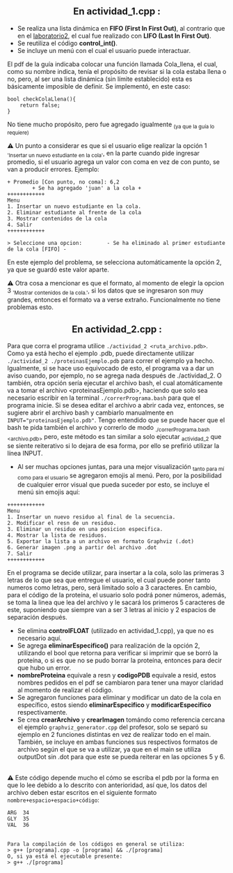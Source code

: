 <div align="center">
<h2>En actividad_1.cpp :</h2>
</div>

- Se realiza una lista dinámica en <strong>FIFO (First In First Out)</strong>, al contrario que en el [laboratorio2](https://github.com/Ciel-gtz/3430A224_2023430017/blob/laboratorio2/actividad_2.cpp), el cual fue realizado con <strong>LIFO (Last In First Out)</strong>.
- Se reutiliza el código <strong>control_int()</strong>.
- Se incluye un menú con el cual el usuario puede interactuar.

El pdf de la guía indicaba colocar una función llamada Cola_llena, el cual, como su nombre indica, tenía el propósito de revisar si la cola estaba llena o no, pero, al ser una lista dinámica (sin límite establecido) esta es básicamente imposible de definir. Se implementó, en este caso:
```
bool checkColaLlena(){
    return false;
}
```
No tiene mucho propósito, pero fue agregado igualmente <sub>(ya que la guía lo requiere)</sub>

⚠️ Un punto a considerar es que si el usuario elige realizar la opción 1 <sub>'Insertar un nuevo estudiante en la cola'</sub>, en la parte cuando pide ingresar promedio, si el usuario agrega un valor con coma en vez de con punto, se van a producir errores. Ejemplo: 
```
+ Promedio [Con punto, no coma]: 6,2
        + Se ha agregado 'juan' a la cola +
++++++++++++
Menu
1. Insertar un nuevo estudiante en la cola.
2. Eliminar estudiante al frente de la cola
3. Mostrar contenidos de la cola
4. Salir
++++++++++++

> Seleccione una opcion:        - Se ha eliminado al primer estudiante de la cola [FIFO] -
```
En este ejemplo del problema, se selecciona automáticamente la opción 2, ya que se guardó este valor aparte.

⚠️ Otra cosa a mencionar es que el formato, al momento de elegir la opcion 3 <sub>'Mostrar contenidos de la cola.'</sub>, si los datos que se ingresaron son muy grandes, entonces el formato va a verse extraño. Funcionalmente no tiene problemas esto.

<div align="center">
<h2>En actividad_2.cpp :</h2>
</div>

Para que corra el programa utilice `./actividad_2 <ruta_archivo.pdb>`. Como ya está hecho el ejemplo .pdb, puede directamente utilizar `./actividad_2 ./proteinasEjemplo.pdb` para correr el ejemplo ya hecho. Igualmente, si se hace uso equivocado de esto, el programa va a dar un aviso cuando, por ejemplo, no se agrega nada después de ./actividad_2.
O también, otra opción sería ejecutar el archivo bash, el cual atomáticamente va a tomar el archivo <proteinasEjemplo.pdb>, haciendo que solo sea necesario escribir en la terminal `./correrPrograma.bash` para que el programa inicie. 
Si se desea editar el archivo a abrir cada vez, entonces, se sugiere abrir el archivo bash y cambiarlo manualmente en `INPUT="proteinasEjemplo.pdb"`. Tengo entendido que se puede hacer que el bash te pida también el archivo y correrlo de modo <sub>./correrPrograma.bash <archivo.pdb></sub> pero, este método es tan similar a solo ejecutar <sub>actividad_2</sub> que se siente reiterativo si lo dejara de esa forma, por ello se prefirió utilizar la línea INPUT.

- Al ser muchas opciones juntas, para una mejor visualización <sub>tanto para mí como para el usuario</sub> se agregaron emojis al menú. Pero, por la posibilidad de cualquier error visual que pueda suceder por esto, se incluye el menú sin emojis aquí:
```
++++++++++++
Menu
1. Insertar un nuevo residuo al final de la secuencia.
2. Modificar el resn de un residuo.
3. Eliminar un residuo en una posicion especifica.
4. Mostrar la lista de residuos.
5. Exportar la lista a un archivo en formato Graphviz (.dot)
6. Generar imagen .png a partir del archivo .dot
7. Salir
++++++++++++
```
En el programa se decide utilizar, para insertar a la cola, solo las primeras 3 letras de lo que sea que entregue el usuario, el cual puede poner tanto numeros como letras, pero, será limitado solo a 3 caracteres. En cambio, para el código de la proteína, el usuario solo podrá poner números, además, se toma la linea que lea del archivo y le sacará los primeros 5 caracteres de este, suponiendo que siempre van a ser 3 letras al inicio y 2 espacios de separación después.
- Se elimina <strong>controlFLOAT</strong> (utilizado en actividad_1.cpp), ya que no es necesario aquí.
- Se agrega <strong>eliminarEspecifico()</strong> para realización de la opción 2, utilizando el bool que retorna para verificar si imprimir que se borró la proteína, o si es que no se pudo borrar la proteína, entonces para decir que hubo un error.
- <strong>nombreProteina</strong> equivale a resn y <strong>codigoPDB</strong> equivale a resid, estos nombres pedidos en el pdf se cambiaron para tener una mayor claridad al momento de realizar el código.
- Se agregaron funciones para eliminar y modificar un dato de la cola en específico, estos siendo <strong>eliminarEspecifico</strong> y <strong>modificarEspecifico</strong> respectivamente.
- Se crea <strong>crearArchivo</strong> y <strong>crearImagen</strong> tomándo como referencia cercana el ejemplo `graphviz_generator.cpp` del profesor, solo se separó su ejemplo en 2 funciones distintas en vez de realizar todo en el main. También, se incluye en ambas funciones sus respectivos formatos de archivo según el que se va a utilizar, ya que en el main se utiliza outputDot sin .dot para que este se pueda reiterar en las opciones 5 y 6. 

\
⚠️ Este código depende mucho el cómo se escriba el pdb por la forma en que lo lee debido a lo descrito con anterioridad, así que, los datos del archivo deben estar escritos en el siguiente formato `nombre+espacio+espacio+código`:
```
ARG  34
GLY  35
VAL  36
```

<div>
<h2></h2>
</div>

```
Para la compilación de los códigos en general se utiliza: 
> g++ [programa].cpp -o [programa] && ./[programa]
O, si ya está el ejecutable presente:
> g++ ./[programa]
```
